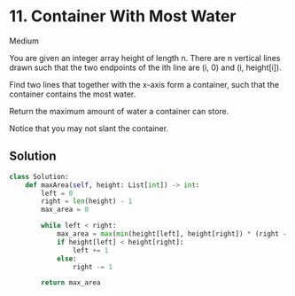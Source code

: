 # 11. Container With Most Water

Medium

You are given an integer array height of length n. There are n vertical lines
drawn such that the two endpoints of the ith line are (i, 0) and (i, height[i]).

Find two lines that together with the x-axis form a container, such that the
container contains the most water.

Return the maximum amount of water a container can store.

Notice that you may not slant the container.

## Solution

```python
class Solution:
    def maxArea(self, height: List[int]) -> int:
        left = 0
        right = len(height) - 1
        max_area = 0

        while left < right:
            max_area = max(min(height[left], height[right]) * (right - left), max_area)
            if height[left] < height[right]:
                left += 1
            else:
                right -= 1

        return max_area
```
